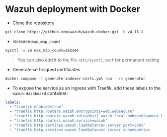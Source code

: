 # Wazuh deployment with Docker
- Clone the repository
```bash
git clone https://github.com/wazuh/wazuh-docker.git -b v4.13.1
```
- Increase `max_map_count`
```bash
sysctl -w vm.max_map_count=262144
```
> You can also add it to the file `/etc/sysctl.conf` for permanent setting
- Generate self-signed certificates
```bash
docker compose -f generate-indexer-certs.yml run --rm generator
```
- To expose the service as an ingress with Traefik, add these labels to the `wazuh-dashboard` container:
```yaml
labels:
  - "traefik.enabled=true"
  - "traefik.http.routers.wazuh.entrypoints=web,websecure"
  - "traefik.http.routers.wazuh.rule=Host(`wazuh.local.bnbdevelopment.hu`)"
  - "traefik.http.routers.wazuh.service=wazuh"
  - "traefik.http.services.wazuh.loadbalancer.server.port=5601"
  - "traefik.http.services.wazuh.loadbalancer.server.scheme=https
```